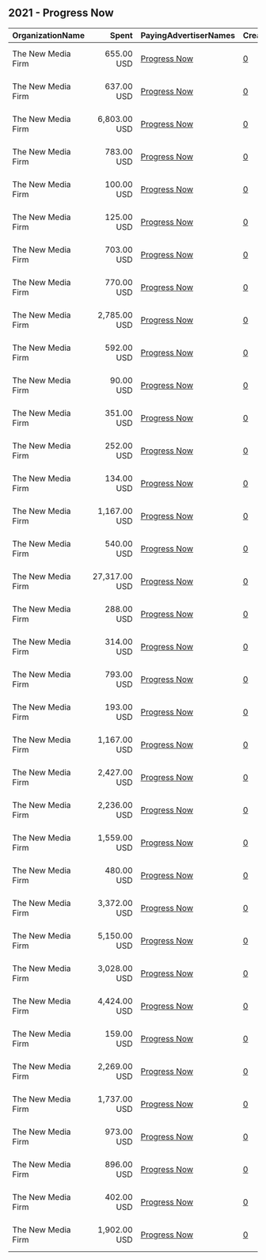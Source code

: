 ## 2021 - Progress Now 
|OrganizationName|Spent|PayingAdvertiserNames|CreativeUrls|Impressions|Genders|AgeBrackets|CountryCodes|BillingAddresses|CandidateBallotInformation|
|:---|---:|:---|:---|---:|:---|:---|:---|:---|:---|
|The New Media Firm|655.00 USD|[Progress Now](2021/Progress_Now.md)|[0](https://www.snap.com/political-ads/asset/30ef45733ecd36ab3f9aac6c630ffefbcc929bf942c101546875bfe74ac47773?mediaType=mp4)|33,055||18+|united states|"1730 Rhode Island Ave, NW Ste 213,Washington,20036,US"|Progress Virginia|
|The New Media Firm|637.00 USD|[Progress Now](2021/Progress_Now.md)|[0](https://www.snap.com/political-ads/asset/c8a9d306d6c6eddb809bfc2ba94cd806eb00f4a203807e5db83d56cd0e7fafc4?mediaType=mp4)|39,324||18+|united states|"1730 Rhode Island Ave, NW Ste 213,Washington,20036,US"|Progress Virginia|
|The New Media Firm|6,803.00 USD|[Progress Now](2021/Progress_Now.md)|[0](https://www.snap.com/political-ads/asset/a18debd71366306289a27884710394eed5aac22d82165d29d0878ecd5c24a40c?mediaType=mp4)|783,233||18+|united states|"1730 Rhode Island Ave, NW Ste 213,Washington,20036,US"|Progress Virginia|
|The New Media Firm|783.00 USD|[Progress Now](2021/Progress_Now.md)|[0](https://www.snap.com/political-ads/asset/872940c2f022bbc0940a114ec9e3661e8d2ef9511674ed3058c6936e593f1a1e?mediaType=mp4)|60,112||18+|united states|"1730 Rhode Island Ave, NW Ste 213,Washington,20036,US"|Progress Virginia|
|The New Media Firm|100.00 USD|[Progress Now](2021/Progress_Now.md)|[0](https://www.snap.com/political-ads/asset/b6d8741907c4478d057239fcc5a969a1156fdf6ba7bda85ec5d6bfeaeedad04e?mediaType=mp4)|11,718||18+|united states|"1730 Rhode Island Ave, NW Ste 213,Washington,20036,US"|Progress Virginia|
|The New Media Firm|125.00 USD|[Progress Now](2021/Progress_Now.md)|[0](https://www.snap.com/political-ads/asset/0394c9a1d0d3c7197b03d05f2a4c640e28f7bfa0eec800add3c961af6d435efd?mediaType=mp4)|14,440||18+|united states|"1730 Rhode Island Ave, NW Ste 213,Washington,20036,US"|Progress Virginia|
|The New Media Firm|703.00 USD|[Progress Now](2021/Progress_Now.md)|[0](https://www.snap.com/political-ads/asset/7bd650c7f96fb61050827745b4b94fb299e98e6d401594260c5c7049dda5f921?mediaType=mp4)|41,097||18+|united states|"1730 Rhode Island Ave, NW Ste 213,Washington,20036,US"|Progress Virginia|
|The New Media Firm|770.00 USD|[Progress Now](2021/Progress_Now.md)|[0](https://www.snap.com/political-ads/asset/35400c8a715bf0afc5b758142439e7900c7dd019541559ae1435fea65d7c8af7?mediaType=mp4)|44,443||18+|united states|"1730 Rhode Island Ave, NW Ste 213,Washington,20036,US"|Progress Virginia|
|The New Media Firm|2,785.00 USD|[Progress Now](2021/Progress_Now.md)|[0](https://www.snap.com/political-ads/asset/c8a9d306d6c6eddb809bfc2ba94cd806eb00f4a203807e5db83d56cd0e7fafc4?mediaType=mp4)|166,518||18+|united states|"1730 Rhode Island Ave, NW Ste 213,Washington,20036,US"|Progress Virginia|
|The New Media Firm|592.00 USD|[Progress Now](2021/Progress_Now.md)|[0](https://www.snap.com/political-ads/asset/872940c2f022bbc0940a114ec9e3661e8d2ef9511674ed3058c6936e593f1a1e?mediaType=mp4)|34,072||18+|united states|"1730 Rhode Island Ave, NW Ste 213,Washington,20036,US"|Progress Virginia|
|The New Media Firm|90.00 USD|[Progress Now](2021/Progress_Now.md)|[0](https://www.snap.com/political-ads/asset/7904089a1d708d3d71a7c6661670401b0f904db2f1a96f03f3d9cb5c7985af8a?mediaType=mp4)|8,948||18+|united states|"1730 Rhode Island Ave, NW Ste 213,Washington,20036,US"|Progress Virginia|
|The New Media Firm|351.00 USD|[Progress Now](2021/Progress_Now.md)|[0](https://www.snap.com/political-ads/asset/30ef45733ecd36ab3f9aac6c630ffefbcc929bf942c101546875bfe74ac47773?mediaType=mp4)|14,818||18+|united states|"1730 Rhode Island Ave, NW Ste 213,Washington,20036,US"|Progress Virginia|
|The New Media Firm|252.00 USD|[Progress Now](2021/Progress_Now.md)|[0](https://www.snap.com/political-ads/asset/b6d8741907c4478d057239fcc5a969a1156fdf6ba7bda85ec5d6bfeaeedad04e?mediaType=mp4)|26,390||18+|united states|"1730 Rhode Island Ave, NW Ste 213,Washington,20036,US"|Progress Virginia|
|The New Media Firm|134.00 USD|[Progress Now](2021/Progress_Now.md)|[0](https://www.snap.com/political-ads/asset/664705a626b89960844dec35446f820026ecf5d86445b8a955620d2081b99008?mediaType=mp4)|13,828||18+|united states|"1730 Rhode Island Ave, NW Ste 213,Washington,20036,US"|Progress Virginia|
|The New Media Firm|1,167.00 USD|[Progress Now](2021/Progress_Now.md)|[0](https://www.snap.com/political-ads/asset/a625aff35609c3857e64e02e6fecaedab08cddf9a7343158e2f57513e1dc4919?mediaType=mp4)|143,160||18+|united states|"1730 Rhode Island Ave, NW Ste 213,Washington,20036,US"|Progress Virginia|
|The New Media Firm|540.00 USD|[Progress Now](2021/Progress_Now.md)|[0](https://www.snap.com/political-ads/asset/30ef45733ecd36ab3f9aac6c630ffefbcc929bf942c101546875bfe74ac47773?mediaType=mp4)|25,725||18+|united states|"1730 Rhode Island Ave, NW Ste 213,Washington,20036,US"|Progress Virginia|
|The New Media Firm|27,317.00 USD|[Progress Now](2021/Progress_Now.md)|[0](https://www.snap.com/political-ads/asset/4262811baee84826b45a5bbf9527a081ad6799e9b47def10fc4a1d2bc071c5c4?mediaType=mp4)|1,982,982||18+|united states|"1730 Rhode Island Ave, NW Ste 213,Washington,20036,US"|Progress Virginia|
|The New Media Firm|288.00 USD|[Progress Now](2021/Progress_Now.md)|[0](https://www.snap.com/political-ads/asset/664705a626b89960844dec35446f820026ecf5d86445b8a955620d2081b99008?mediaType=mp4)|27,989||18+|united states|"1730 Rhode Island Ave, NW Ste 213,Washington,20036,US"|Progress Virginia|
|The New Media Firm|314.00 USD|[Progress Now](2021/Progress_Now.md)|[0](https://www.snap.com/political-ads/asset/30ef45733ecd36ab3f9aac6c630ffefbcc929bf942c101546875bfe74ac47773?mediaType=mp4)|29,480||18+|united states|"1730 Rhode Island Ave, NW Ste 213,Washington,20036,US"|Progress Virginia|
|The New Media Firm|793.00 USD|[Progress Now](2021/Progress_Now.md)|[0](https://www.snap.com/political-ads/asset/bc9a98a0e0bf0d216caaaf1899095032fa30399e1f5e302bc84c354aa6e8d894?mediaType=mp4)|47,760||18+|united states|"1730 Rhode Island Ave, NW Ste 213,Washington,20036,US"|Progress Virginia|
|The New Media Firm|193.00 USD|[Progress Now](2021/Progress_Now.md)|[0](https://www.snap.com/political-ads/asset/30ef45733ecd36ab3f9aac6c630ffefbcc929bf942c101546875bfe74ac47773?mediaType=mp4)|8,539||18+|united states|"1730 Rhode Island Ave, NW Ste 213,Washington,20036,US"|Progress Virginia|
|The New Media Firm|1,167.00 USD|[Progress Now](2021/Progress_Now.md)|[0](https://www.snap.com/political-ads/asset/bc9a98a0e0bf0d216caaaf1899095032fa30399e1f5e302bc84c354aa6e8d894?mediaType=mp4)|65,809||18+|united states|"1730 Rhode Island Ave, NW Ste 213,Washington,20036,US"|Progress Virginia|
|The New Media Firm|2,427.00 USD|[Progress Now](2021/Progress_Now.md)|[0](https://www.snap.com/political-ads/asset/7bd650c7f96fb61050827745b4b94fb299e98e6d401594260c5c7049dda5f921?mediaType=mp4)|143,579||18+|united states|"1730 Rhode Island Ave, NW Ste 213,Washington,20036,US"|Progress Virginia|
|The New Media Firm|2,236.00 USD|[Progress Now](2021/Progress_Now.md)|[0](https://www.snap.com/political-ads/asset/5b27a0c078c842fb2f274fc00d2b2045a798f83dd9bca5204cb050e0d02d8905?mediaType=mp4)|349,771||18+|united states|"1730 Rhode Island Ave, NW Ste 213,Washington,20036,US"|Progress Virginia|
|The New Media Firm|1,559.00 USD|[Progress Now](2021/Progress_Now.md)|[0](https://www.snap.com/political-ads/asset/3e297ff119d369dfc199283b71b9b6cf6d832cd6d2ff8ccae00ee1af9c5f1b90?mediaType=mp4)|135,457||18+|united states|"1730 Rhode Island Ave, NW Ste 213,Washington,20036,US"|Progress Virginia|
|The New Media Firm|480.00 USD|[Progress Now](2021/Progress_Now.md)|[0](https://www.snap.com/political-ads/asset/7904089a1d708d3d71a7c6661670401b0f904db2f1a96f03f3d9cb5c7985af8a?mediaType=mp4)|38,412||18+|united states|"1730 Rhode Island Ave, NW Ste 213,Washington,20036,US"|Progress Virginia|
|The New Media Firm|3,372.00 USD|[Progress Now](2021/Progress_Now.md)|[0](https://www.snap.com/political-ads/asset/3d59640a4d2a91fe048fc2496c8b3c42e5d786e1a51092f7bc94cb86d83f77f5?mediaType=mp4)|435,315||18+|united states|"1730 Rhode Island Ave, NW Ste 213,Washington,20036,US"|Progress Virginia|
|The New Media Firm|5,150.00 USD|[Progress Now](2021/Progress_Now.md)|[0](https://www.snap.com/political-ads/asset/3d5b9d34887b90099069650fc6bc7a5c4a4e0769bf6bfb1f99178bbed42e8269?mediaType=mp4)|335,574||18+|united states|"1730 Rhode Island Ave, NW Ste 213,Washington,20036,US"|Progress Virginia|
|The New Media Firm|3,028.00 USD|[Progress Now](2021/Progress_Now.md)|[0](https://www.snap.com/political-ads/asset/9bec47f236842a129ea45af28a3a1a2c57fcb8aa193d0de84ba87f335294aa5f?mediaType=mp4)|350,128||18+|united states|"1730 Rhode Island Ave, NW Ste 213,Washington,20036,US"|Progress Virginia|
|The New Media Firm|4,424.00 USD|[Progress Now](2021/Progress_Now.md)|[0](https://www.snap.com/political-ads/asset/3e297ff119d369dfc199283b71b9b6cf6d832cd6d2ff8ccae00ee1af9c5f1b90?mediaType=mp4)|315,004||18+|united states|"1730 Rhode Island Ave, NW Ste 213,Washington,20036,US"|Progress Virginia|
|The New Media Firm|159.00 USD|[Progress Now](2021/Progress_Now.md)|[0](https://www.snap.com/political-ads/asset/35400c8a715bf0afc5b758142439e7900c7dd019541559ae1435fea65d7c8af7?mediaType=mp4)|14,769||18+|united states|"1730 Rhode Island Ave, NW Ste 213,Washington,20036,US"|Progress Virginia|
|The New Media Firm|2,269.00 USD|[Progress Now](2021/Progress_Now.md)|[0](https://www.snap.com/political-ads/asset/872940c2f022bbc0940a114ec9e3661e8d2ef9511674ed3058c6936e593f1a1e?mediaType=mp4)|129,077||18+|united states|"1730 Rhode Island Ave, NW Ste 213,Washington,20036,US"|Progress Virginia|
|The New Media Firm|1,737.00 USD|[Progress Now](2021/Progress_Now.md)|[0](https://www.snap.com/political-ads/asset/7bd650c7f96fb61050827745b4b94fb299e98e6d401594260c5c7049dda5f921?mediaType=mp4)|141,770||18+|united states|"1730 Rhode Island Ave, NW Ste 213,Washington,20036,US"|Progress Virginia|
|The New Media Firm|973.00 USD|[Progress Now](2021/Progress_Now.md)|[0](https://www.snap.com/political-ads/asset/3d5b9d34887b90099069650fc6bc7a5c4a4e0769bf6bfb1f99178bbed42e8269?mediaType=mp4)|78,132||18+|united states|"1730 Rhode Island Ave, NW Ste 213,Washington,20036,US"|Progress Virginia|
|The New Media Firm|896.00 USD|[Progress Now](2021/Progress_Now.md)|[0](https://www.snap.com/political-ads/asset/0e697b85d70c7a7a0c7766a2ff67ab5a8163df39779db369f18440628f16327e?mediaType=mp4)|73,604||18+|united states|"1730 Rhode Island Ave, NW Ste 213,Washington,20036,US"|Progress Virginia|
|The New Media Firm|402.00 USD|[Progress Now](2021/Progress_Now.md)|[0](https://www.snap.com/political-ads/asset/0394c9a1d0d3c7197b03d05f2a4c640e28f7bfa0eec800add3c961af6d435efd?mediaType=mp4)|40,378||18+|united states|"1730 Rhode Island Ave, NW Ste 213,Washington,20036,US"|Progress Virginia|
|The New Media Firm|1,902.00 USD|[Progress Now](2021/Progress_Now.md)|[0](https://www.snap.com/political-ads/asset/35400c8a715bf0afc5b758142439e7900c7dd019541559ae1435fea65d7c8af7?mediaType=mp4)|109,501||18+|united states|"1730 Rhode Island Ave, NW Ste 213,Washington,20036,US"|Progress Virginia|
